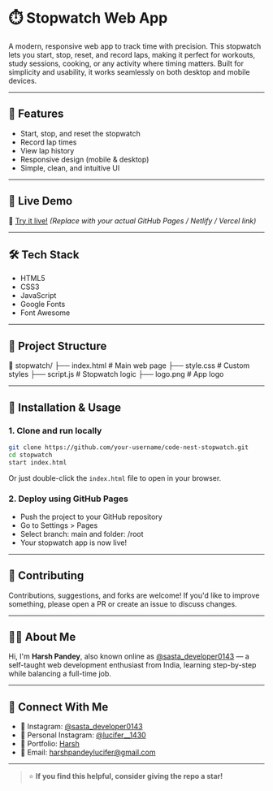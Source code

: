 # ⏱️ Stopwatch Web App

A modern, responsive web app to track time with precision. This stopwatch lets you start, stop, reset, and record laps, making it perfect for workouts, study sessions, cooking, or any activity where timing matters. Built for simplicity and usability, it works seamlessly on both desktop and mobile devices.

---

## 🚀 Features

- Start, stop, and reset the stopwatch
- Record lap times
- View lap history
- Responsive design (mobile & desktop)
- Simple, clean, and intuitive UI

---

## 📸 Live Demo

🚀 [Try it live!](https://lucifer01430.github.io/code-nest-stopwatch/)
*(Replace with your actual GitHub Pages / Netlify / Vercel link)*

---

## 🛠️ Tech Stack

- HTML5
- CSS3
- JavaScript
- Google Fonts
- Font Awesome

---

## 📁 Project Structure

📁 stopwatch/
├── index.html        # Main web page
├── style.css         # Custom styles
├── script.js         # Stopwatch logic
├── logo.png          # App logo

---

## 🚀 Installation & Usage

### 1. Clone and run locally

```bash
git clone https://github.com/your-username/code-nest-stopwatch.git
cd stopwatch
start index.html
```
Or just double-click the `index.html` file to open in your browser.

### 2. Deploy using GitHub Pages

- Push the project to your GitHub repository
- Go to Settings > Pages
- Select branch: main and folder: /root
- Your stopwatch app is now live!

---

## 🙌 Contributing

Contributions, suggestions, and forks are welcome!
If you'd like to improve something, please open a PR or create an issue to discuss changes.

---

## 🙋‍♂️ About Me

Hi, I'm **Harsh Pandey**, also known online as [@sasta_developer0143](https://www.instagram.com/sasta_developer0143) — a self-taught web development enthusiast from India, learning step-by-step while balancing a full-time job.

---

## 🤝 Connect With Me

- 📸 Instagram: [@sasta_developer0143](https://www.instagram.com/sasta_developer0143)
- 📸 Personal Instagram: [@lucifer__1430](https://www.instagram.com/lucifer__1430)
- 💼 Portfolio: [Harsh](https://lucifer01430.github.io/Portfolio/)
- 📧 Email: harshpandeylucifer@gmail.com

---

> ⭐ **If you find this helpful, consider giving the repo a star!**
